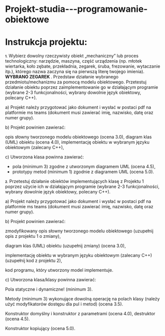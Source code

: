 # Projekt-studia---programowanie-obiektowe


# Instrukcja projektu: 
<span style="font-size: 10"><b>1.</b></span> Wybierz dowolny rzeczywisty obiekt „mechaniczny” lub proces technologiczny: narzędzie, maszyna, część urządzenia (np. młotek wiertarka, koło zębate, przekładnia, zegarek, śruba, frezowanie, wytaczanie itp.), którego nazwa zaczyna się na pierwszą literę twojego imienia). <b> WYBRANO ZEGAREK </b>. Przedstaw działanie wybranego przedmiotu/mechanizmu za pomocą modelu obiektowego. Przetestuj działanie obiektu poprzez zaimplementowanie go w działającym programie (wybrane 2-3 funkcjonalności, wybrany dowolnie język obiektowy, polecany C++).

a) Projekt należy przygotować jako dokument i wysłać w postaci pdf na platformie ms teams (dokument musi zawierać imię, nazwisko, datę oraz numer grupy).

b) Projekt powinien zawierać:

opis słowny tworzonego modelu obiektowego (ocena 3.0),
diagram klas (UML) obiektu (ocena 4.0),
implementację obiektu w wybranym języku obiektowym (zalecany C++),

c) Utworzona klasa powinna zawierać:
 - pola (minimum 3) zgodne z utworzonym diagramem UML (ocena 4.5),
 - prototypy metod (minimum 1) zgodnie z diagramem UML (ocena 5.0).
 


<span style="font-size: 10"><b>2.</b></span> Przetestuj działanie obiektów implementujących klasę z Projektu 1 poprzez użycie ich w działającym programie (wybrane 2-3 funkcjonalności, wybrany dowolnie język obiektowy, polecany C++).

a) Projekt należy przygotować jako dokument i wysłać w postaci pdf na platformie ms teams (dokument musi zawierać imię, nazwisko, datę oraz numer grupy).

b) Projekt powinien zawierać:

zmodyfikowany opis słowny tworzonego modelu obiektowego (uzupełnij opis z projektu 1 o zmiany),

diagram klas (UML) obiektu (uzupełnij zmiany) (ocena 3.0),

implementację obiektu w wybranym języku obiektowym (zalecany C++) (uzupełnij kod z projektu 2),

kod programu, który utworzony model implementuje.

c) Utworzona klasa/klasy powinna zawierać:

Pola statyczne i dynamiczne! (minimum 3).

Metody (minimum 3) wykonujące dowolną operację na polach klasy (należy użyć modyfikatorów dostępu dla pul i metod) (ocena 3.5).

Konstruktor domyślny i konstruktor z parametrami (ocena 4.0), destruktor (ocena 4.5).

Konstruktor kopiujący (ocena 5.0).
